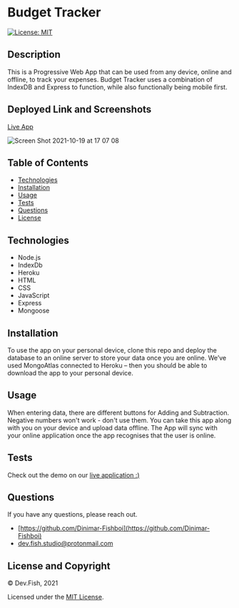 # Budget Tracker

[![License: MIT](https://img.shields.io/badge/License-MIT-yellow.svg)](https://opensource.org/licenses/MIT)

## Description

This is a Progressive Web App that can be used from any device, online and offline, to track your expenses. Budget Tracker uses a combination of IndexDB and Express to function, while also functionally being mobile first. 

## Deployed Link and Screenshots
[Live App](https://boiling-brook-13121.herokuapp.com)

![Screen Shot 2021-10-19 at 17 07 08](https://user-images.githubusercontent.com/83541287/137861092-9844658c-50db-41d5-a138-7aefe66a5b99.png)

## Table of Contents 
- [Technologies](#technologies)
- [Installation](#installation)
- [Usage](#usage)
- [Tests](#tests)
- [Questions](#questions)
- [License](#license-and-copyright)

## Technologies
- Node.js
- IndexDb
- Heroku
- HTML
- CSS
- JavaScript
- Express
- Mongoose

## Installation

To use the app on your personal device, clone this repo and deploy the database to an online server to store your data once you are online. We’ve used MongoAtlas connected to Heroku – then you should be able to download the app to your personal device.

## Usage

When entering data, there are different buttons for Adding and Subtraction. Negative numbers won't work - don't use them.
You can take this app along with you on your device and upload data offline. The App will sync with your online application once the app recognises that the user is online.

## Tests

Check out the demo on our [live application :)](https://boiling-brook-13121.herokuapp.com)

## Questions

If you have any questions, please reach out.

- [https://github.com/Dinimar-Fishboi](https://github.com/Dinimar-Fishboi)
- [dev.fish.studio@protonmail.com ](#dev.fish.studio@protonmail.com )

## License and Copyright

 © Dev.Fish, 2021

Licensed under the [MIT License](LICENSE).

